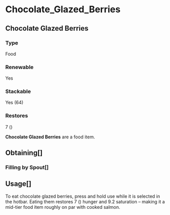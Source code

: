 # Chocolate_Glazed_Berries

## Chocolate Glazed Berries

### Type

Food

### Renewable

Yes

### Stackable

Yes (64)

### Restores

7 ()

**Chocolate Glazed Berries** are a food item.

## Obtaining[]

### Filling by Spout[]

## Usage[]

To eat chocolate glazed berries, press and hold use while it is selected in the hotbar. Eating them restores 7 () hunger and 9.2 saturation – making it a mid-tier food item roughly on par with cooked salmon.
